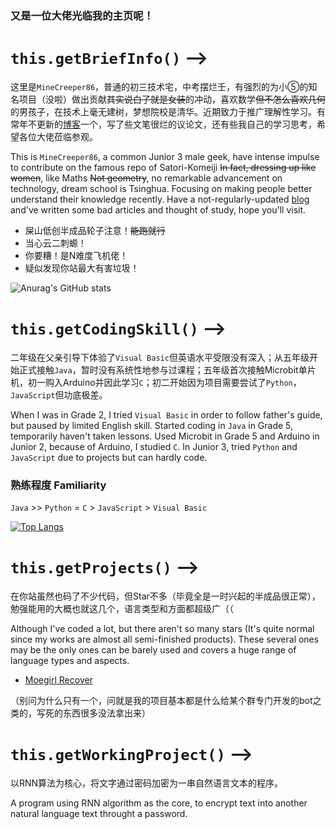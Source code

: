 ### 又是一位大佬光临我的主页呢！
# `this.getBriefInfo()` -->
  这里是``MineCreeper86``，普通的初三技术宅，中考摆烂壬，有强烈的为小⑤的知名项目（没啦）做出贡献~~其实说白了就是女装~~的冲动，喜欢数学~~但不怎么喜欢几何~~的男孩子，在技术上毫无建树，梦想院校是清华。近期致力于推广理解性学习。有常年不更新的[博客](https://minecreeper.top/)一个，写了些文笔很烂的议论文，还有些我自己的学习思考，希望各位大佬莅临参观。

This is ``MineCreeper86``, a common Junior 3 male geek, have intense impulse to contribute on the famous repo of Satori-Komeiji ~~In fact, dressing up like women~~, like Maths ~~Not geometry~~, no remarkable advancement on technology, dream school is Tsinghua. Focusing on making people better understand their knowledge recently. Have a not-regularly-updated [blog](https://minecreeper.top/) and've written some bad articles and thought of study, hope you'll visit.

- 屎山低创半成品轮子注意！~~能跑就行~~
- 当心云二刺螈！
- 你要糟！是N难度飞机佬！
- 疑似发现你站最大有害垃圾！

![Anurag's GitHub stats](https://github-readme-stats.vercel.app/api?username=MineCreeper86&count_private=true&theme=cobalt&show_icons=true)

# `this.getCodingSkill()` -->
  二年级在父亲引导下体验了``Visual Basic``但英语水平受限没有深入；从五年级开始正式接触``Java``，暂时没有系统性地参与过课程；五年级首次接触Microbit单片机，初一购入Arduino并因此学习``C``；初二开始因为项目需要尝试了``Python``，``JavaScript``但功底极差。
  
 When I was in Grade 2, I tried ``Visual Basic`` in order to follow father's guide, but paused by limited English skill. Started coding in ``Java`` in Grade 5, temporarily haven't taken lessons. Used Microbit in Grade 5 and Arduino in Junior 2, because of Arduino, I studied ``C``. In Junior 3, tried ``Python`` and ``JavaScript`` due to projects but can hardly code.
 
 ### 熟练程度 Familiarity
 
 ``Java`` >> ``Python`` = ``C`` > ``JavaScript`` > ``Visual Basic``
 
[![Top Langs](https://github-readme-stats.vercel.app/api/top-langs/?username=MineCreeper86&theme=cobalt)](https://github.com/anuraghazra/github-readme-stats)

# `this.getProjects()` -->
  在你站虽然也码了不少代码，但Star不多（毕竟全是一时兴起的半成品很正常），勉强能用的大概也就这几个，语言类型和方面都超级广（（
  
  Although I've coded a lot, but there aren't so many stars (It's quite normal since my works are almost all semi-finished products). These several ones may be the only ones can be barely used and covers a huge range of language types and aspects.
  
- [Moegirl Recover](https://github.com/MineCreeper86/moegirl-recover)

（别问为什么只有一个，问就是我的项目基本都是什么给某个群专门开发的bot之类的，写死的东西很多没法拿出来）

# `this.getWorkingProject()` -->
  以RNN算法为核心，将文字通过密码加密为一串自然语言文本的程序。
  
  A program using RNN algorithm as the core, to encrypt text into another natural language text throught a password.
